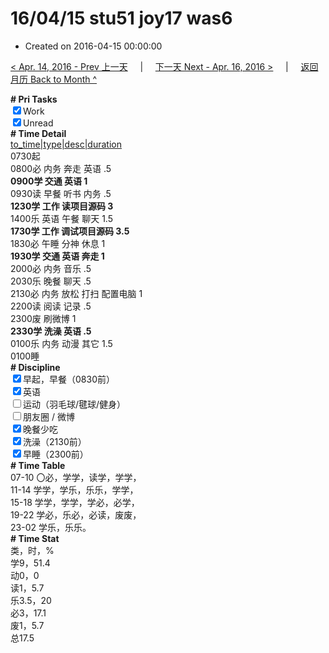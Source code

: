 # 16/04/15 stu51 joy17 was6

- Created on 2016-04-15 00:00:00

[< Apr. 14, 2016 - Prev 上一天](/_archived/lifelogs/2016/04/d14.md) &nbsp; &nbsp; | &nbsp; &nbsp; [下一天 Next - Apr. 16, 2016 >](/_archived/lifelogs/2016/04/d16.md) &nbsp; &nbsp; |  &nbsp; &nbsp; [返回月历 Back to Month ^](/_archived/lifelogs/2016/04/index.md)
<br/><div><b># Pri Tasks</b></div><div><input checked="true" type="checkbox"/>Work</div><div><input checked="true" type="checkbox"/>Unread</div><div><b># Time Detail</b></div><div><u>to_time|type|desc|duration</u></div><div>0730起</div><div>0800必 内务 奔走 英语 .5</div><div><b>0900学 交通 英语 1</b></div><div>0930读 早餐 听书 内务 .5</div><div><b>1230学 工作 读项目源码 3</b></div><div>1400乐 英语 午餐 聊天 1.5</div><div><b>1730学 工作 调试项目源码 3.5</b></div><div>1830必 午睡 分神 休息 1</div><div><b>1930学 交通 英语 奔走 1</b></div><div>2000必 内务 音乐 .5</div><div>2030乐 晚餐 聊天 .5</div><div>2130必 内务 放松 打扫 配置电脑 1</div><div>2200读 阅读 记录 .5</div><div>2300废 刷微博 1</div><div><b>2330学 洗澡 英语 .5</b></div><div>0100乐 内务 动漫 其它 1.5</div><div>0100睡</div><div><b># Discipline</b></div><div><input checked="true" type="checkbox"/>早起，早餐（0830前）</div><div><input checked="true" type="checkbox"/>英语</div><div><input type="checkbox"/>运动（羽毛球/毽球/健身）</div><div><input type="checkbox"/>朋友圈 / 微博</div><div><input checked="true" type="checkbox"/>晚餐少吃</div><div><input checked="true" type="checkbox"/>洗澡（2130前）</div><div><input checked="true" type="checkbox"/>早睡（2300前）</div><div><b># Time Table</b></div><div>07-10 〇必，学学，读学，学学，</div><div>11-14 学学，学乐，乐乐，学学，</div><div>15-18 学学，学学，学必，必学，</div><div>19-22 学必，乐必，必读，废废，</div><div>23-02 学乐，乐乐。</div><div><b># Time Stat</b></div><div>类，时，%</div><div>学9，51.4</div><div>动0，0</div><div>读1，5.7</div><div>乐3.5，20</div><div>必3，17.1</div><div>废1，5.7</div><div>总17.5</div>
